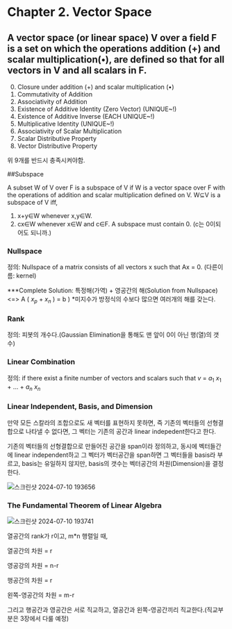 # Chapter 2. Vector Space
## A vector space (or linear space) V over a field F is a set on which the operations addition (+) and scalar multiplication(•), are defined so that for all vectors in V and all scalars in F.
0. Closure under addition (+) and scalar multiplication (•)
1. Commutativity of Addition
2. Associativity of Addition
3. Existence of Additive Identity (Zero Vector) (UNIQUE~!)
4. Existence of Additive Inverse (EACH UNIQUE~!)
5. Multiplicative Identity (UNIQUE~!)
6. Associativity of Scalar Multiplication
7. Scalar Distributive Property
8. Vector Distributive Property


위 9개를 반드시 충족시켜야함.

##Subspace

A subset W of V over F is a subspace of V if W is a vector space over F with the operations 
of addition and scalar multiplication defined on V.
W⊆V is a subspace of V iff,
1. x+y∈W whenever x,y∈W.
2. cx∈W whenever x∈W and c∈F.
A subspace must contain 0. (c는 0이되어도 되니까.)

### Nullspace
정의: Nullspace of a matrix consists of all vectors x such that Ax = 0. (다른이름: kernel)

***Complete Solution: 특정해(가역) + 영공간의 해(Solution from Nullspace) <=> A ( $x_p$ + $x_n$ ) = b
)
*미지수가 방정식의 수보다 많으면 여러개의 해를 갖는다.

### Rank
정의: 피봇의 개수다.(Gaussian Elimination을 통해도 맨 앞이 0이 아닌 행(열)의 갯수)

### Linear Combination
정의: if there exist a finite number of vectors and scalars such that $v$ = $a_1$ $x_1$ + ... + $a_n$ $x_n$

### Linear Independent, Basis, and Dimension
만약 모든 스칼라의 조합으로도 새 벡터를 표현하지 못하면, 즉 기존의 벡터들의 선형결합으로 나타낼 수 없다면, 그 벡터는 기존의 공간과 linear indepedent한다고 한다.


기존의 벡터들의 선형결합으로 만들어진 공간을 span이라 정의하고, 동시에 벡터들간에 linear independent하고 그 벡터가 벡터공간을 span하면 그 벡터들을 basis라 부르고, basis는 유일하지 않지만, basis의 갯수는 벡터공간의 차원(Dimension)을 결정한다.


![스크린샷 2024-07-10 193656](https://github.com/aqua1107/Linear-Algebra-/assets/175097768/ec646228-10a0-41fa-98a0-774b35d63caf)

### The Fundamental Theorem of Linear Algebra 

![스크린샷 2024-07-10 193741](https://github.com/aqua1107/Linear-Algebra-/assets/175097768/4f9ed4b7-250c-4940-89b7-140924489c44)

열공간의 rank가 r이고, m*n 행렬일 때, 


열공간의 차원 = r


영공강의 차원 = n-r


행공간의 차원 = r


왼쪽-영공간의 차원 = m-r


그리고 행공간과 영공간은 서로 직교하고, 열공간과 왼쪽-영공간끼리 직교한다.(직교부분은 3장에서 다룰 예정)
